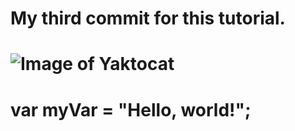 #  My third commit for this tutorial.
# ![Image of Yaktocat](https://octodex.github.com/images/yaktocat.png)
# var myVar = "Hello, world!";
